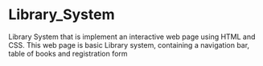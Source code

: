 # Library_System
Library System that is implement an interactive web page using HTML and CSS. This web page is basic Library system, containing a navigation bar, table of books and registration form  
